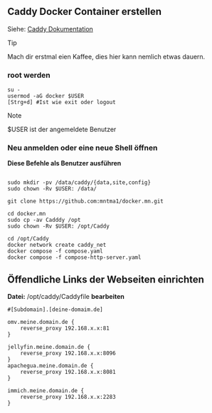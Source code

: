 ## Caddy Docker Container erstellen
Siehe: [Caddy Dokumentation](https://caddyserver.com/)

> [!TIP]
> Mach dir erstmal eien Kaffee, dies hier kann nemlich etwas dauern.

### root werden
```
su -
usermod -aG docker $USER 
[Strg+d] #Ist wie exit oder logout

```

> [!NOTE]
> $USER ist der angemeldete Benutzer


### Neu anmelden oder eine neue Shell öffnen

**Diese Befehle als Benutzer ausführen**

```

sudo mkdir -pv /data/caddy/{data,site,config}
sudo chown -Rv $USER: /data/

git clone https://github.com:mntma1/docker.mn.git

cd docker.mn
sudo cp -av Cadddy /opt
sudo chown -Rv $USER: /opt/Caddy

cd /opt/Caddy
docker network create caddy_net
docker compose -f compose.yaml
docker compose -f compose-http-server.yaml
```

## Öffendliche Links der Webseiten einrichten
**Datei:** /opt/caddy/Caddyfile **bearbeiten** 

```
#[Subdomain].[deine-domaim.de]

omv.meine.domain.de {
    reverse_proxy 192.168.x.x:81
}

jellyfin.meine.domain.de {
    reverse_proxy 192.168.x.x:8096
}
apachegua.meine.domain.de {
    reverse_proxy 192.168.x.x:8081
}

immich.meine.domain.de {
    reverse_proxy 192.168.x.x:2283
}
```
